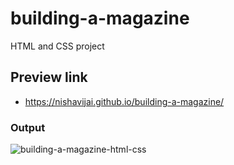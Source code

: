 # building-a-magazine
HTML and CSS project

## Preview link
- https://nishavijai.github.io/building-a-magazine/

### Output
![building-a-magazine-html-css](https://user-images.githubusercontent.com/26595961/232006127-de5b4b81-f77e-4107-a0be-e7f4bf82693b.png)
